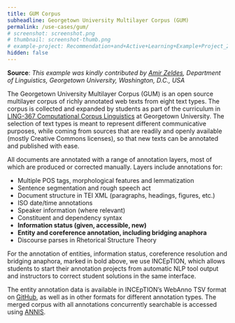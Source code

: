 ```yaml
---
title: GUM Corpus
subheadline: Georgetown University Multilayer Corpus (GUM)
permalink: /use-cases/gum/
# screenshot: screenshot.png
# thumbnail: screenshot-thumb.png
# example-project: Recommendation+and+Active+Learning+Example+Project_2018-07-05_1103.zip
hidden: false
---
```


**Source**: <i>This example was kindly contributed by <a href="https://corpling.uis.georgetown.edu/amir/">Amir Zeldes</a>,
 Department of Linguistics, Georgetown University, Washington, D.C., USA</i>

The Georgetown University Multilayer Corpus (GUM) is an open source multilayer corpus of richly 
annotated web texts from eight text types. The corpus is collected and expanded by students as part 
of the curriculum in [LING-367 Computational Corpus Linguistics][1] at Georgetown University. The 
selection of text types is meant to represent different communicative purposes, while coming from 
sources that are readily and openly available (mostly Creative Commons licenses), so that new texts
can be annotated and published with ease.

All documents are annotated with a range of annotation layers, most of which are produced or 
corrected manually. Layers include annotations for:

* Multiple POS tags, morphological features and lemmatization
* Sentence segmentation and rough speech act
* Document structure in TEI XML (paragraphs, headings, figures, etc.)
* ISO date/time annotations
* Speaker information (where relevant)
* Constituent and dependency syntax
* **Information status (given, accessible, new)**
* **Entity and coreference annotation, including bridging anaphora**
* Discourse parses in Rhetorical Structure Theory

For the annotation of entities, information status, coreference resolution and bridging anaphora, 
marked in bold above, we use INCEpTION, which allows students to start their annotation projects 
from automatic NLP tool output and instructors to correct student solutions in the same interface.

The entity annotation data is available in INCEpTION’s WebAnno TSV format on [GitHub][2], as well as
in other formats for different annotation types. The merged corpus with all annotations concurrently 
searchable is accessed using [ANNIS][3].
 
[1]: http://courses.georgetown.edu/index.cfm?CourseID=LING-367
[2]: https://github.com/amir-zeldes/gum
[3]: https://corpling.uis.georgetown.edu/annis/

